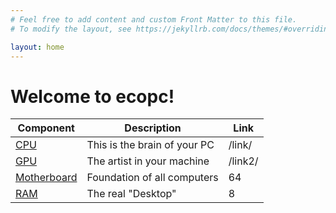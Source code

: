 ```yaml
---
# Feel free to add content and custom Front Matter to this file.
# To modify the layout, see https://jekyllrb.com/docs/themes/#overriding-theme-defaults

layout: home
---
```


# Welcome to ecopc!



| Component                | Description                  | Link    |
|--------------------------|------------------------------|---------|
| [CPU](pages/cpu)         | This is the brain of your PC | /link/  |
| [GPU](pages/gpu)         | The artist in your machine   | /link2/ |
| [Motherboard](pages/mb)  | Foundation of all computers  | 64      |
| [RAM](pages/ram)         | The real "Desktop"           | 8       |